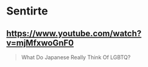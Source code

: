 # Sentirte

## https://www.youtube.com/watch?v=mjMfxwoGnF0

> What Do Japanese Really Think Of LGBTQ? 
